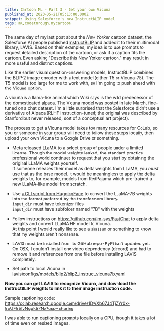 ```yaml
---
title: Cartoon ML - Part 3 - Get your own Vicuna
published_at: 2023-05-21T05:13:00.000Z
snippet: Using Salesforce's new InstructBLIP model
tags: ml,codethrough,nycartoon
---
```


The same day of my last post about the *New Yorker* cartoon dataset, the Salesforce AI people published [InstructBLIP](https://github.com/salesforce/LAVIS/tree/main/projects/instructblip) and added it to their multimodal library, LAVIS. Based on their examples, my idea is to use prompts to request detailed description of the cartoon, or ask if a caption fits the cartoon. Even asking "Describe this New Yorker cartoon." may result in more useful and distinct captions.

Like the earlier visual question-answering models, InstructBLIP combines the BLIP-2 image encoder with a text model (either T5 or Vicuna-7B). The T5 model is too large for me to work with, so I'm going to push ahead with the Vicuna option.

A vicuña is a llama-like animal which Wiki says is the wild predecessor of the domesticated  alpaca. The Vicuna model was posted in late March, fine-tuned on a chat dataset. I'm a little surprised that the Salesforce didn't use a derivative of Alpaca (RLHF instruction-tuned; the original was described by Stanford but never released, sort of a conceptual art project).

The process to get a Vicuna model takes too many resources for CoLab, so you or someone in your group will need to follow these steps locally, then upload your own Vicuna to a Google Drive or something.

- Meta released LLaMA to a select group of people under a limited license. Though the model weights leaked, the standard practice professional world continues to request that you start by obtaining the original LLaMA weights yourself.<br/>
If someone releases their model as delta weights from LLaMA, you *must* use that as the base model. It would be meaningless to apply the delta weights to, for example, models from RedPajama which pre-trained a new LLaMA-like model from scratch.

- Use [a CLI script from HuggingFace](https://huggingface.co/docs/transformers/main/model_doc/llama) to convert the LLaMA-7B weights into the format preferred by the transformers library.<br/>
<code>input_dir</code> must have tokenizer files<br/>
<code>input_dir</code> must have subfolder named "7B" with the weights

- Follow instructions on https://github.com/lm-sys/FastChat to apply delta weights and convert LLaMA HF model to Vicuna.<br/>
At this point I would really like to see a `sha1sum` or something to know that my weights aren't nonsense.

- LAVIS must be installed from its GitHub repo - PyPi isn't updated yet.<br/>
On OSX, I couldn't install one video dependency (decord) and had to remove it and references from one file before installing LAVIS completely.

- Set path to local Vicuna in [lavis/configs/models/blip2/blip2_instruct_vicuna7b.yaml](https://github.com/salesforce/LAVIS/blob/main/lavis/configs/models/blip2/blip2_instruct_vicuna7b.yaml)

**Now you can get LAVIS to recognize Vicuna, and download the InstructBLIP weights to link it to their image instruction code.**

Sample captioning code:
https://colab.research.google.com/drive/1DwXb67J4TjZYr0x-5cUF55fvNguk57Nx?usp=sharing

I was able to run captioning prompts locally on a CPU, though it takes a lot of time even on resized images.

<br/>
<br/>
<br/>
